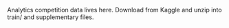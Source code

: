 ﻿Analytics competition data lives here. Download from Kaggle and unzip into train/ and supplementary files.
